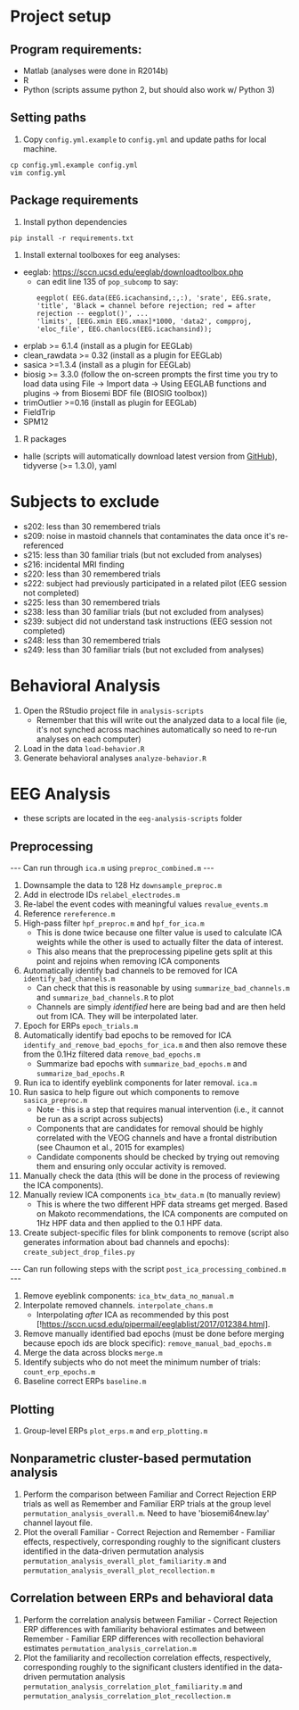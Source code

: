 # Project setup
## Program requirements:
* Matlab (analyses were done in R2014b)
* R
* Python (scripts assume python 2, but should also work w/ Python 3)

## Setting paths
1. Copy `config.yml.example` to `config.yml` and update paths for local machine.
```
cp config.yml.example config.yml
vim config.yml
```

## Package requirements
1. Install python dependencies
```
pip install -r requirements.txt
```

1. Install external toolboxes for eeg analyses:
  * eeglab: https://sccn.ucsd.edu/eeglab/downloadtoolbox.php
    * can edit line 135 of `pop_subcomp` to say:
      ```
      eegplot( EEG.data(EEG.icachansind,:,:), 'srate', EEG.srate, 'title', 'Black = channel before rejection; red = after rejection -- eegplot()', ...
      'limits', [EEG.xmin EEG.xmax]*1000, 'data2', compproj, 'eloc_file', EEG.chanlocs(EEG.icachansind));
      ```
  * erplab >= 6.1.4 (install as a plugin for EEGLab)
  * clean_rawdata >= 0.32 (install as a plugin for EEGLab)
  * sasica >=1.3.4 (install as a plugin for EEGLab)
  * biosig >= 3.3.0 (follow the on-screen prompts the first time you try to load data using File -> Import data -> Using EEGLAB functions and plugins -> from Biosemi BDF file (BIOSIG toolbox))
  * trimOutlier >=0.16 (install as plugin for EEGLab)
  * FieldTrip
  * SPM12

1. R packages
  * halle (scripts will automatically download latest version from [GitHub](https://github.com/hallez/halle)), tidyverse (>= 1.3.0), yaml

# Subjects to exclude
* s202: less than 30 remembered trials
* s209: noise in mastoid channels that contaminates the data once it's re-referenced
* s215: less than 30 familiar trials (but not excluded from analyses)
* s216: incidental MRI finding
* s220: less than 30 remembered trials
* s222: subject had previously participated in a related pilot (EEG session not completed)
* s225: less than 30 remembered trials
* s238: less than 30 familiar trials (but not excluded from analyses)
* s239: subject did not understand task instructions (EEG session not completed)
* s248: less than 30 remembered trials
* s249: less than 30 familiar trials (but not excluded from analyses)

# Behavioral Analysis
1. Open the RStudio project file in `analysis-scripts`
   * Remember that this will write out the analyzed data to a local file (ie, it's not synched across machines automatically so need to re-run analyses on each computer)
1. Load in the data `load-behavior.R`
1. Generate behavioral analyses `analyze-behavior.R`

# EEG Analysis
* these scripts are located in the `eeg-analysis-scripts` folder

## Preprocessing
--- Can run through `ica.m` using `preproc_combined.m` ---
1. Downsample the data to 128 Hz `downsample_preproc.m`
1. Add in electrode IDs `relabel_electrodes.m`
1. Re-label the event codes with meaningful values `revalue_events.m`
1. Reference `rereference.m`
1. High-pass filter `hpf_preproc.m` and `hpf_for_ica.m`
   * This is done twice because one filter value is used to calculate ICA weights while the other is used to actually filter the data of interest.
   * This also means that the preprocessing pipeline gets split at this point and rejoins when removing ICA components
1. Automatically identify bad channels to be removed for ICA `identify_bad_channels.m`
   * Can check that this is reasonable by using `summarize_bad_channels.m` and `summarize_bad_channels.R` to plot
   * Channels are simply *identified* here are being bad and are then held out from ICA. They will be interpolated later.
1. Epoch for ERPs `epoch_trials.m`
1. Automatically identify bad epochs to be removed for ICA `identify_and_remove_bad_epochs_for_ica.m` and then also remove these from the 0.1Hz filtered data `remove_bad_epochs.m`
   * Summarize bad epochs with `summarize_bad_epochs.m` and `summarize_bad_epochs.R`
1. Run ica to identify eyeblink components for later removal. `ica.m`
1. Run sasica to help figure out which components to remove `sasica_preproc.m`
   * Note - this is a step that requires manual intervention (i.e., it cannot be run as a script across subjects)
   * Components that are candidates for removal should be highly correlated with the VEOG channels and have a frontal distribution (see Chaumon et al., 2015 for examples)
   * Candidate components should be checked by trying out removing them and ensuring only occular activity is removed.
1. Manually check the data (this will be done in the process of reviewing the ICA components).
1. Manually review ICA components `ica_btw_data.m` (to manually review)
   * This is where the two different HPF data streams get merged. Based on Makoto recommendations, the ICA components are computed on 1Hz HPF data and then applied to the 0.1 HPF data.
1. Create subject-specific files for blink components to remove (script also generates information about bad channels and epochs): `create_subject_drop_files.py`

--- Can run following steps with the script `post_ica_processing_combined.m` ---
1. Remove eyeblink components: `ica_btw_data_no_manual.m`
1. Interpolate removed channels. `interpolate_chans.m`
   * Interpolating *after* ICA as recommended by this post [!https://sccn.ucsd.edu/pipermail/eeglablist/2017/012384.html].
1. Remove manually identified bad epochs (must be done before merging because epoch ids are block specific): `remove_manual_bad_epochs.m`
1. Merge the data across blocks `merge.m`
1. Identify subjects who do not meet the minimum number of trials: `count_erp_epochs.m`
1. Baseline correct ERPs `baseline.m`

## Plotting
1. Group-level ERPs `plot_erps.m` and `erp_plotting.m`

## Nonparametric cluster-based permutation analysis
1. Perform the comparison between Familiar and Correct Rejection ERP trials as well as Remember and Familiar ERP trials at the group level `permutation_analysis_overall.m`. Need to have 'biosemi64new.lay' channel layout file.
1. Plot the overall Familiar - Correct Rejection and Remember - Familiar effects, respectively, corresponding roughly to the significant clusters identified in the data-driven permutation analysis `permutation_analysis_overall_plot_familiarity.m` and `permutation_analysis_overall_plot_recollection.m` 

## Correlation between ERPs and behavioral data
1. Perform the correlation analysis between Familiar - Correct Rejection ERP differences with familiarity behavioral estimates and between Remember - Familiar ERP differences with recollection behavioral estimates `permutation_analysis_correlation.m`
1. Plot the familiarity and recollection correlation effects, respectively, corresponding roughly to the significant clusters identified in the data-driven permutation analysis `permutation_analysis_correlation_plot_familiarity.m` and `permutation_analysis_correlation_plot_recollection.m`
